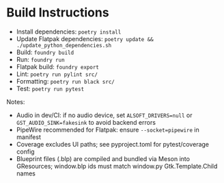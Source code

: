 # Build Instructions
- Install dependencies: `poetry install`
- Update Flatpak dependencies: `poetry update && ./update_python_dependencies.sh`
- Build: `foundry build`
- Run: `foundry run`
- Flatpak build: `foundry export`
- Lint: `poetry run pylint src/`
- Formatting: `poetry run black src/`
- Test: `poetry run pytest`

Notes:
- Audio in dev/CI: if no audio device, set `ALSOFT_DRIVERS=null` or `GST_AUDIO_SINK=fakesink` to avoid backend errors
- PipeWire recommended for Flatpak: ensure `--socket=pipewire` in manifest
- Coverage excludes UI paths; see pyproject.toml for pytest/coverage config
- Blueprint files (.blp) are compiled and bundled via Meson into GResources; window.blp ids must match window.py Gtk.Template.Child names
